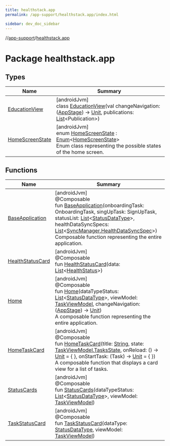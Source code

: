 ```yaml
---
title: healthstack.app
permalink: /app-support/healthstack.app/index.html

sidebar: dev_doc_sidebar
---
```

//[app-support](../../app-support.html)/[healthstack.app](index.html)



# Package healthstack.app



## Types


| Name | Summary |
|---|---|
| [EducationView](-education-view/index.html) | [androidJvm]<br>class [EducationView](-education-view/index.html)(val changeNavigation: ([AppStage](../healthstack.app.pref/-app-stage/index.html)) -&gt; [Unit](https://kotlinlang.org/api/latest/jvm/stdlib/kotlin/-unit/index.html), publications: [List](https://kotlinlang.org/api/latest/jvm/stdlib/kotlin.collections/-list/index.html)&lt;Publication&gt;) |
| [HomeScreenState](-home-screen-state/index.html) | [androidJvm]<br>enum [HomeScreenState](-home-screen-state/index.html) : [Enum](https://kotlinlang.org/api/latest/jvm/stdlib/kotlin/-enum/index.html)&lt;[HomeScreenState](-home-screen-state/index.html)&gt; <br>Enum class representing the possible states of the home screen. |


## Functions


| Name | Summary |
|---|---|
| [BaseApplication](-base-application.html) | [androidJvm]<br>@Composable<br>fun [BaseApplication](-base-application.html)(onboardingTask: OnboardingTask, singUpTask: SignUpTask, statusList: [List](https://kotlinlang.org/api/latest/jvm/stdlib/kotlin.collections/-list/index.html)&lt;[StatusDataType](../healthstack.app.status/-status-data-type/index.html)&gt;, healthDataSyncSpecs: [List](https://kotlinlang.org/api/latest/jvm/stdlib/kotlin.collections/-list/index.html)&lt;[SyncManager.HealthDataSyncSpec](../healthstack.app.sync/-sync-manager/-health-data-sync-spec/index.html)&gt;)<br>Composable function representing the entire application. |
| [HealthStatusCard](-health-status-card.html) | [androidJvm]<br>@Composable<br>fun [HealthStatusCard](-health-status-card.html)(data: [List](https://kotlinlang.org/api/latest/jvm/stdlib/kotlin.collections/-list/index.html)&lt;[HealthStatus](../healthstack.app.status/-health-status/index.html)&gt;) |
| [Home](-home.html) | [androidJvm]<br>@Composable<br>fun [Home](-home.html)(dataTypeStatus: [List](https://kotlinlang.org/api/latest/jvm/stdlib/kotlin.collections/-list/index.html)&lt;[StatusDataType](../healthstack.app.status/-status-data-type/index.html)&gt;, viewModel: [TaskViewModel](../healthstack.app.viewmodel/-task-view-model/index.html), changeNavigation: ([AppStage](../healthstack.app.pref/-app-stage/index.html)) -&gt; [Unit](https://kotlinlang.org/api/latest/jvm/stdlib/kotlin/-unit/index.html))<br>A composable function representing the entire application. |
| [HomeTaskCard](-home-task-card.html) | [androidJvm]<br>@Composable<br>fun [HomeTaskCard](-home-task-card.html)(title: [String](https://kotlinlang.org/api/latest/jvm/stdlib/kotlin/-string/index.html), state: [TaskViewModel.TasksState](../healthstack.app.viewmodel/-task-view-model/-tasks-state/index.html), onReload: () -&gt; [Unit](https://kotlinlang.org/api/latest/jvm/stdlib/kotlin/-unit/index.html) = { }, onStartTask: (Task) -&gt; [Unit](https://kotlinlang.org/api/latest/jvm/stdlib/kotlin/-unit/index.html) = { })<br>A composable function that displays a card view for a list of tasks. |
| [StatusCards](-status-cards.html) | [androidJvm]<br>@Composable<br>fun [StatusCards](-status-cards.html)(dataTypeStatus: [List](https://kotlinlang.org/api/latest/jvm/stdlib/kotlin.collections/-list/index.html)&lt;[StatusDataType](../healthstack.app.status/-status-data-type/index.html)&gt;, viewModel: [TaskViewModel](../healthstack.app.viewmodel/-task-view-model/index.html)) |
| [TaskStatusCard](-task-status-card.html) | [androidJvm]<br>@Composable<br>fun [TaskStatusCard](-task-status-card.html)(dataType: [StatusDataType](../healthstack.app.status/-status-data-type/index.html), viewModel: [TaskViewModel](../healthstack.app.viewmodel/-task-view-model/index.html)) |

